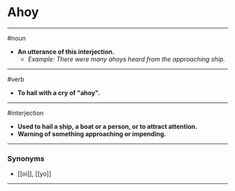 # Ahoy
---
#noun
- **An utterance of this interjection.**
	- _Example: There were many ahoys heard from the approaching ship._
---
#verb
- **To hail with a cry of "ahoy".**
---
#interjection
- **Used to hail a ship, a boat or a person, or to attract attention.**
- **Warning of something approaching or impending.**
---
### Synonyms
- [[oi]], [[yo]]
---
